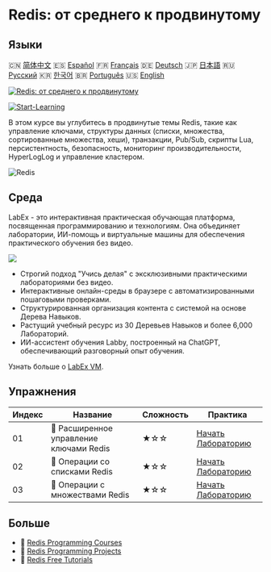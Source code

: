 # Redis: от среднего к продвинутому

## Языки

🇨🇳 [简体中文](README_zh.md) 🇪🇸 [Español](README_es.md) 🇫🇷 [Français](README_fr.md) 🇩🇪 [Deutsch](README_de.md) 🇯🇵 [日本語](README_ja.md) 🇷🇺 [Русский](README_ru.md) 🇰🇷 [한국어](README_ko.md) 🇧🇷 [Português](README_pt.md) 🇺🇸 [English](README.md) 

[![Redis: от среднего к продвинутому](https://cover-creator.labex.io/redis-intermediate-to-advanced.png?lang=ru)](https://labex.io/ru/courses/redis-intermediate-to-advanced)

[![Start-Learning](https://img.shields.io/badge/Start-Learning-whitesmoke?style=for-the-badge)](https://labex.io/ru/courses/redis-intermediate-to-advanced)

В этом курсе вы углубитесь в продвинутые темы Redis, такие как управление ключами, структуры данных (списки, множества, сортированные множества, хеши), транзакции, Pub/Sub, скрипты Lua, персистентность, безопасность, мониторинг производительности, HyperLogLog и управление кластером.

![Redis](https://img.shields.io/badge/Redis-whitesmoke?style=for-the-badge&logo=redis)


## Среда

LabEx - это интерактивная практическая обучающая платформа, посвященная программированию и технологиям. Она объединяет лаборатории, ИИ-помощь и виртуальные машины для обеспечения практического обучения без видео.

![](https://tutorial-screenshot.getvm.io/images/vm-1725247253.png)

- Строгий подход "Учись делая" с эксклюзивными практическими лабораториями без видео.
- Интерактивные онлайн-среды в браузере с автоматизированными пошаговыми проверками.
- Структурированная организация контента с системой на основе Дерева Навыков.
- Растущий учебный ресурс из 30 Деревьев Навыков и более 6,000 Лабораторий.
- ИИ-ассистент обучения Labby, построенный на ChatGPT, обеспечивающий разговорный опыт обучения.

Узнать больше о [LabEx VM](https://support.labex.io/using-labex/virtual-machine).

## Упражнения

|   Индекс | Название                                | Сложность   | Практика                                                                                                                  |
|----------|-----------------------------------------|-------------|---------------------------------------------------------------------------------------------------------------------------|
|       01 | 📖 Расширенное управление ключами Redis | ★☆☆         | <a target='_blank' href='https://labex.io/ru/tutorials/redis-redis-advanced-key-management-552094'>Начать Лабораторию</a> |
|       02 | 📖 Операции со списками Redis           | ★☆☆         | <a target='_blank' href='https://labex.io/ru/tutorials/redis-redis-list-operations-552098'>Начать Лабораторию</a>         |
|       03 | 📖 Операции с множествами Redis         | ★☆☆         | <a target='_blank' href='https://labex.io/ru/tutorials/redis-redis-set-operations-552104'>Начать Лабораторию</a>          |

## Больше

- 🔗 [Redis Programming Courses](https://github.com/labex-labs/awesome-programming-courses)
- 🔗 [Redis Programming Projects](https://github.com/labex-labs/awesome-programming-projects)
- 🔗 [Redis Free Tutorials](https://github.com/labex-labs/redis-free-tutorials)

